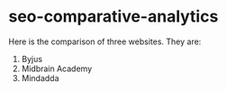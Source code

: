 # seo-comparative-analytics

Here is the comparison of three websites. They are:
1. Byjus
2. Midbrain Academy
3. Mindadda

